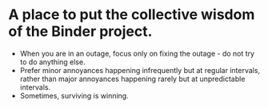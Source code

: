 # A place to put the collective wisdom of the Binder project.

- When you are in an outage, focus only on fixing the outage - do not try to do anything else.
- Prefer minor annoyances happening infrequently but at regular intervals, rather than major annoyances happening rarely but at unpredictable intervals.
- Sometimes, surviving is winning.